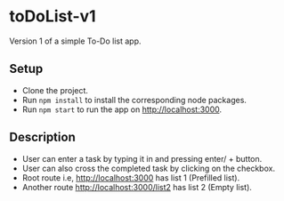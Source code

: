 # toDoList-v1
Version 1 of a simple To-Do list app. 

## Setup
- Clone the project.
- Run `npm install` to install the corresponding node packages.
- Run `npm start` to run the app on [http://localhost:3000](http://localhost:3000).

## Description 
- User can enter a task by typing it in and pressing enter/ + button.
- User can also cross the completed task by clicking on the checkbox.
- Root route i.e, [http://localhost:3000](http://localhost:3000) has list 1 (Prefilled list).
- Another route [http://localhost:3000/list2](http://localhost:3000/list2) has list 2 (Empty list).

